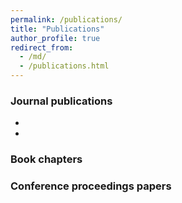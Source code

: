 ```yaml
---
permalink: /publications/
title: "Publications"
author_profile: true
redirect_from: 
  - /md/
  - /publications.html
---
```


### Journal publications

*
*

### Book chapters

### Conference proceedings papers



